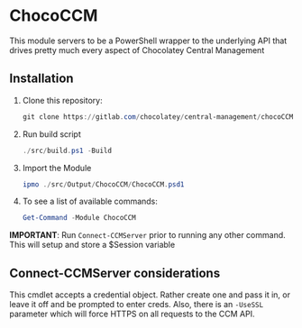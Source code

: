 # ChocoCCM

This module servers to be a PowerShell wrapper to the underlying API that drives pretty much every aspect of Chocolatey Central Management

## Installation

1. Clone this repository:

    ```powershell
    git clone https://gitlab.com/chocolatey/central-management/chocoCCM.git
    ```

2. Run build script

    ```powershell
    ./src/build.ps1 -Build
    ```

3. Import the Module

    ```powershell
    ipmo ./src/Output/ChocoCCM/ChocoCCM.psd1
    ```

4. To see a list of available commands:

    ```powershell
    Get-Command -Module ChocoCCM
    ```

**IMPORTANT**: Run `Connect-CCMServer` prior to running any other command. This will setup and store a $Session variable

## Connect-CCMServer considerations

This cmdlet accepts a credential object. Rather create one and pass it in, or leave it off and be prompted to enter creds. Also, there is an `-UseSSL` parameter which will force HTTPS on all requests to the CCM API.